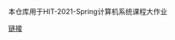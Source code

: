 本仓库用于HIT-2021-Spring计算机系统课程大作业

[链接](https://github.com/Edmund-Lai/CSAPP-HIT-2021-Spring/blob/main/ICS%20assignment.pdf)
